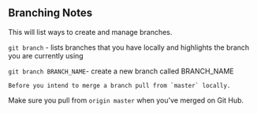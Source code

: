 ## Branching Notes

This will list ways to create and manage branches.

`git branch` - lists branches that you have locally and highlights the branch you are currently using

`git branch BRANCH_NAME`- create a new branch called BRANCH_NAME

	Before you intend to merge a branch pull from `master` locally.

Make sure you pull from `origin master` when you've merged on Git Hub.
